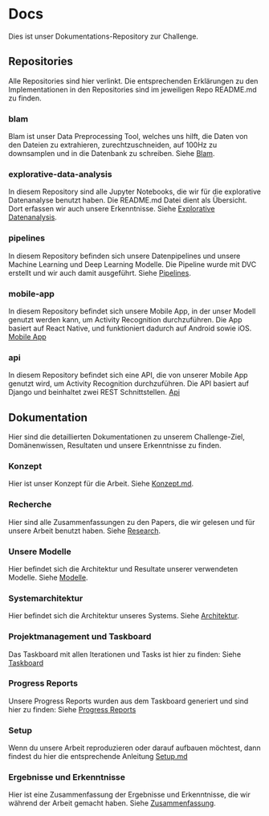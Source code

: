 # Docs
Dies ist unser Dokumentations-Repository zur Challenge.

## Repositories

Alle Repositories sind hier verlinkt. Die entsprechenden Erklärungen zu den Implementationen in den Repositories sind im jeweiligen Repo README.md zu finden.

### blam
Blam ist unser Data Preprocessing Tool, welches uns hilft, die Daten von den Dateien zu extrahieren, zurechtzuschneiden, auf 100Hz zu downsamplen und in die Datenbank zu schreiben.
Siehe [Blam](https://github.com/Sensor-Based-Activity-Recognition/blam).

### explorative-data-analysis
In diesem Repository sind alle Jupyter Notebooks, die wir für die explorative Datenanalyse benutzt haben.
Die README.md Datei dient als Übersicht. Dort erfassen wir auch unsere Erkenntnisse.
Siehe [Explorative Datenanalysis](https://github.com/Sensor-Based-Activity-Recognition/explorative-data-analysis).

### pipelines
In diesem Repository befinden sich unsere Datenpipelines und unsere Machine Learning und Deep Learning Modelle.
Die Pipeline wurde mit DVC erstellt und wir auch damit ausgeführt.
Siehe [Pipelines](https://github.com/Sensor-Based-Activity-Recognition/pipelines).

### mobile-app
In diesem Repository befindet sich unsere Mobile App, in der unser Modell genutzt werden kann, um Activity Recognition durchzuführen. Die App basiert auf React Native, und funktioniert dadurch auf Android sowie iOS.
[Mobile App](https://github.com/Sensor-Based-Activity-Recognition/mobile-app)

### api
In diesem Repository befindet sich eine API, die von unserer Mobile App genutzt wird, um Activity Recognition durchzuführen. Die API basiert auf Django und beinhaltet zwei REST Schnittstellen.
[Api](https://github.com/Sensor-Based-Activity-Recognition/api)

## Dokumentation

Hier sind die detaillierten Dokumentationen zu unserem Challenge-Ziel, Domänenwissen, Resultaten und unsere Erkenntnisse zu finden.

### Konzept
Hier ist unser Konzept für die Arbeit.
Siehe [Konzept.md](Konzept.md).

### Recherche
Hier sind alle Zusammenfassungen zu den Papers, die wir gelesen und für unsere Arbeit benutzt haben.
Siehe [Research](recherche/README.md).

### Unsere Modelle
Hier befindet sich die Architektur und Resultate unserer verwendeten Modelle.
Siehe [Modelle](Modelle.md).

### Systemarchitektur
Hier befindet sich die Architektur unseres Systems.
Siehe [Architektur](Architektur.md).

### Projektmanagement und Taskboard
Das Taskboard mit allen Iterationen und Tasks ist hier zu finden:
Siehe [Taskboard](https://github.com/orgs/Sensor-Based-Activity-Recognition/projects/1/views/1)

### Progress Reports
Unsere Progress Reports wurden aus dem Taskboard generiert und sind hier zu finden:
Siehe [Progress Reports](https://github.com/orgs/Sensor-Based-Activity-Recognition/projects/1/insights)

### Setup
Wenn du unsere Arbeit reproduzieren oder darauf aufbauen möchtest, dann findest du hier die entsprechende Anleitung [Setup.md](Setup.md)

### Ergebnisse und Erkenntnisse
Hier ist eine Zusammenfassung der Ergebnisse und Erkenntnisse, die wir während der Arbeit gemacht haben.
Siehe [Zusammenfassung](Zusammenfassung.md).
